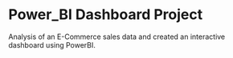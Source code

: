 # Power_BI Dashboard Project
Analysis of an E-Commerce sales data and created an interactive dashboard using PowerBI.
